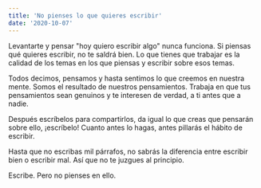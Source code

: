 ```yaml
---
title: 'No pienses lo que quieres escribir'
date: '2020-10-07'
---
```


Levantarte y pensar "hoy quiero escribir algo" nunca funciona. Si piensas qué quieres escribir, no te saldrá bien. Lo que tienes que trabajar es la calidad de los temas en los que piensas y escribir sobre esos temas. 

Todos decimos, pensamos y hasta sentimos lo que creemos en nuestra mente. Somos el resultado de nuestros pensamientos. Trabaja en que tus pensamientos sean genuinos y te interesen de verdad, a ti antes que a nadie. 

Después escríbelos para compartirlos, da igual lo que creas que pensarán sobre ello, ¡escríbelo! Cuanto antes lo hagas, antes pillarás el hábito de escribir. 

Hasta que no escribas mil párrafos, no sabrás la diferencia entre escribir bien o escribir mal. Así que no te juzgues al principio. 

Escribe. Pero no pienses en ello. 

